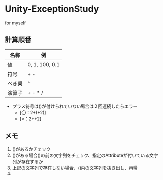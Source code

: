 # Unity-ExceptionStudy
for myself

## 計算順番

|名称  |例                |
| ---- | ----             |
| 値   |  0, 1, 100, 0.1  |
|符号  |  + -             |
|べき乗|^                 |
|演算子|+ - * /           |

- プラス符号は()が付けられていない場合は２回連続したらエラー
  - [〇：2+(+2)]　
  - [×：2++2]


## メモ

1. ()があるかチェック
2. ()がある場合()の前の文字列をチェック、指定のAttributeが付いている文字列が存在するか
3. 上記の文字列で存在しない場合、()内の文字列を抜き出し、再帰
4. 

